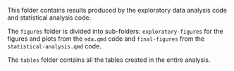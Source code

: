 This folder contains results produced by the exploratory data analysis code and statistical analysis code.

The `figures` folder is divided into sub-folders: `exploratory-figures` for the figures and plots from the `eda.qmd` code and `final-figures` from the `statistical-analysis.qmd` code. 

The `tables` folder contains all the tables created in the entire analysis. 